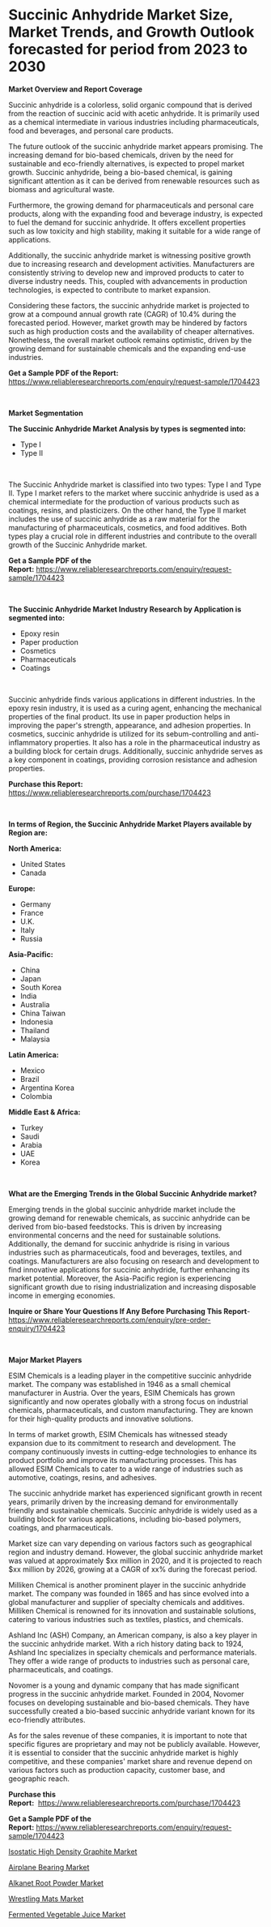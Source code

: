 <p><h1>Succinic Anhydride Market Size, Market Trends, and Growth Outlook forecasted for period from 2023 to 2030</h1></p><p><strong>Market Overview and Report Coverage</strong></p>
<p><p>Succinic anhydride is a colorless, solid organic compound that is derived from the reaction of succinic acid with acetic anhydride. It is primarily used as a chemical intermediate in various industries including pharmaceuticals, food and beverages, and personal care products.</p><p>The future outlook of the succinic anhydride market appears promising. The increasing demand for bio-based chemicals, driven by the need for sustainable and eco-friendly alternatives, is expected to propel market growth. Succinic anhydride, being a bio-based chemical, is gaining significant attention as it can be derived from renewable resources such as biomass and agricultural waste.</p><p>Furthermore, the growing demand for pharmaceuticals and personal care products, along with the expanding food and beverage industry, is expected to fuel the demand for succinic anhydride. It offers excellent properties such as low toxicity and high stability, making it suitable for a wide range of applications.</p><p>Additionally, the succinic anhydride market is witnessing positive growth due to increasing research and development activities. Manufacturers are consistently striving to develop new and improved products to cater to diverse industry needs. This, coupled with advancements in production technologies, is expected to contribute to market expansion.</p><p>Considering these factors, the succinic anhydride market is projected to grow at a compound annual growth rate (CAGR) of 10.4% during the forecasted period. However, market growth may be hindered by factors such as high production costs and the availability of cheaper alternatives. Nonetheless, the overall market outlook remains optimistic, driven by the growing demand for sustainable chemicals and the expanding end-use industries.</p></p>
<p><strong>Get a Sample PDF of the Report:</strong> <a href="https://www.reliableresearchreports.com/enquiry/request-sample/1704423">https://www.reliableresearchreports.com/enquiry/request-sample/1704423</a></p>
<p>&nbsp;</p>
<p><strong>Market Segmentation</strong></p>
<p><strong>The Succinic Anhydride Market Analysis by types is segmented into:</strong></p>
<p><ul><li>Type I</li><li>Type II</li></ul></p>
<p>&nbsp;</p>
<p><p>The Succinic Anhydride market is classified into two types: Type I and Type II. Type I market refers to the market where succinic anhydride is used as a chemical intermediate for the production of various products such as coatings, resins, and plasticizers. On the other hand, the Type II market includes the use of succinic anhydride as a raw material for the manufacturing of pharmaceuticals, cosmetics, and food additives. Both types play a crucial role in different industries and contribute to the overall growth of the Succinic Anhydride market.</p></p>
<p><strong>Get a Sample PDF of the Report:</strong>&nbsp;<a href="https://www.reliableresearchreports.com/enquiry/request-sample/1704423">https://www.reliableresearchreports.com/enquiry/request-sample/1704423</a></p>
<p>&nbsp;</p>
<p><strong>The Succinic Anhydride Market Industry Research by Application is segmented into:</strong></p>
<p><ul><li>Epoxy resin</li><li>Paper production</li><li>Cosmetics</li><li>Pharmaceuticals</li><li>Coatings</li></ul></p>
<p>&nbsp;</p>
<p><p>Succinic anhydride finds various applications in different industries. In the epoxy resin industry, it is used as a curing agent, enhancing the mechanical properties of the final product. Its use in paper production helps in improving the paper's strength, appearance, and adhesion properties. In cosmetics, succinic anhydride is utilized for its sebum-controlling and anti-inflammatory properties. It also has a role in the pharmaceutical industry as a building block for certain drugs. Additionally, succinic anhydride serves as a key component in coatings, providing corrosion resistance and adhesion properties.</p></p>
<p><strong>Purchase this Report:</strong>&nbsp; <a href="https://www.reliableresearchreports.com/purchase/1704423">https://www.reliableresearchreports.com/purchase/1704423</a></p>
<p>&nbsp;</p>
<p><strong>In terms of Region, the Succinic Anhydride Market Players available by Region are:</strong></p>
<p>
    <p> <strong> North America: </strong>
        <ul>
            <li>United States</li>
            <li>Canada</li>
        </ul>
        </p> 
    <p> <strong> Europe: </strong>
        <ul>
            <li>Germany</li>
            <li>France</li>
            <li>U.K.</li>
            <li>Italy</li>
            <li>Russia</li>
        </ul>
        </p> 
    <p> <strong> Asia-Pacific: </strong>
        <ul>
            <li>China</li>
            <li>Japan</li>
            <li>South Korea</li>
            <li>India</li>
            <li>Australia</li>
            <li>China Taiwan</li>
            <li>Indonesia</li>
            <li>Thailand</li>
            <li>Malaysia</li>
        </ul>
        </p> 
    <p> <strong> Latin America: </strong>
        <ul>
            <li>Mexico</li>
            <li>Brazil</li>
            <li>Argentina Korea</li>
            <li>Colombia</li>
        </ul>
        </p> 
    <p> <strong> Middle East & Africa: </strong>
        <ul>
            <li>Turkey</li>
            <li>Saudi</li>
            <li>Arabia</li>
            <li>UAE</li>
            <li>Korea</li>
        </ul>
    </p>
    </p>
<p>&nbsp;</p>
<p><strong>What are the Emerging Trends in the Global Succinic Anhydride market?</strong></p>
<p><p>Emerging trends in the global succinic anhydride market include the growing demand for renewable chemicals, as succinic anhydride can be derived from bio-based feedstocks. This is driven by increasing environmental concerns and the need for sustainable solutions. Additionally, the demand for succinic anhydride is rising in various industries such as pharmaceuticals, food and beverages, textiles, and coatings. Manufacturers are also focusing on research and development to find innovative applications for succinic anhydride, further enhancing its market potential. Moreover, the Asia-Pacific region is experiencing significant growth due to rising industrialization and increasing disposable income in emerging economies.</p></p>
<p><strong>Inquire or Share Your Questions If Any Before Purchasing This Report</strong>- <a href="https://www.reliableresearchreports.com/enquiry/pre-order-enquiry/1704423">https://www.reliableresearchreports.com/enquiry/pre-order-enquiry/1704423</a></p>
<p>&nbsp;</p>
<p><strong>Major Market Players</strong></p>
<p><p>ESIM Chemicals is a leading player in the competitive succinic anhydride market. The company was established in 1946 as a small chemical manufacturer in Austria. Over the years, ESIM Chemicals has grown significantly and now operates globally with a strong focus on industrial chemicals, pharmaceuticals, and custom manufacturing. They are known for their high-quality products and innovative solutions.</p><p>In terms of market growth, ESIM Chemicals has witnessed steady expansion due to its commitment to research and development. The company continuously invests in cutting-edge technologies to enhance its product portfolio and improve its manufacturing processes. This has allowed ESIM Chemicals to cater to a wide range of industries such as automotive, coatings, resins, and adhesives.</p><p>The succinic anhydride market has experienced significant growth in recent years, primarily driven by the increasing demand for environmentally friendly and sustainable chemicals. Succinic anhydride is widely used as a building block for various applications, including bio-based polymers, coatings, and pharmaceuticals.</p><p>Market size can vary depending on various factors such as geographical region and industry demand. However, the global succinic anhydride market was valued at approximately $xx million in 2020, and it is projected to reach $xx million by 2026, growing at a CAGR of xx% during the forecast period.</p><p>Milliken Chemical is another prominent player in the succinic anhydride market. The company was founded in 1865 and has since evolved into a global manufacturer and supplier of specialty chemicals and additives. Milliken Chemical is renowned for its innovation and sustainable solutions, catering to various industries such as textiles, plastics, and chemicals.</p><p>Ashland Inc (ASH) Company, an American company, is also a key player in the succinic anhydride market. With a rich history dating back to 1924, Ashland Inc specializes in specialty chemicals and performance materials. They offer a wide range of products to industries such as personal care, pharmaceuticals, and coatings.</p><p>Novomer is a young and dynamic company that has made significant progress in the succinic anhydride market. Founded in 2004, Novomer focuses on developing sustainable and bio-based chemicals. They have successfully created a bio-based succinic anhydride variant known for its eco-friendly attributes.</p><p>As for the sales revenue of these companies, it is important to note that specific figures are proprietary and may not be publicly available. However, it is essential to consider that the succinic anhydride market is highly competitive, and these companies' market share and revenue depend on various factors such as production capacity, customer base, and geographic reach.</p></p>
<p><strong>Purchase this Report:</strong>&nbsp;&nbsp;<a href="https://www.reliableresearchreports.com/purchase/1704423">https://www.reliableresearchreports.com/purchase/1704423</a></p>
<p></p>
<p><strong>Get a Sample PDF of the Report:</strong>&nbsp;<a href="https://www.reliableresearchreports.com/enquiry/request-sample/1704423">https://www.reliableresearchreports.com/enquiry/request-sample/1704423</a></p>
<p><p><a href="https://github.com/rahu1506/Market-Research-Report-List-1/blob/main/isostatic-high-density-graphite-market.md">Isostatic High Density Graphite Market</a></p><p><a href="https://github.com/rahu1505/Market-Research-Report-List-1/blob/main/airplane-bearing-market.md">Airplane Bearing Market</a></p><p><a href="https://www.linkedin.com/pulse/alkanet-root-powder-market-size-share-amp-trends-analysis-report-i4g6e/">Alkanet Root Powder Market</a></p><p><a href="https://medium.com/@williambatz97/wrestling-mats-market-comprehensive-assessment-by-type-application-and-geography-c81f6f55084b">Wrestling Mats Market</a></p><p><a href="https://medium.com/@nettieboyle84/fermented-vegetable-juice-market-trends-and-market-analysis-forecasted-for-period-2023-2030-42d5bf45ace5">Fermented Vegetable Juice Market</a></p></p>